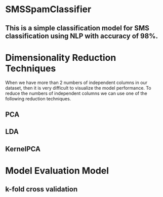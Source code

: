 # SMSSpamClassifier
## This is a simple classification model for SMS classification using NLP with accuracy of 98%.
# Dimensionality Reduction Techniques
When we have more than 2 numbers of independent columns in our dataset, then it is very difficult to visualize the model performance. To reduce the numbers of independent columns we can use one of the following reduction techniques. 
## PCA
## LDA
## KernelPCA
# Model Evaluation Model
## k-fold cross validation
